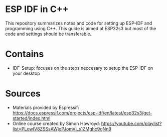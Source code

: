 # ESP IDF in C++
This repository summarizes notes and code for setting up ESP-IDF and programming using C++.
This guide is aimed at ESP32s3 but most of the code and settings should be transferable.

# Contains

- IDF-Setup: focuses on the steps neccesary to setup the ESP-IDF on your desktop

# Sources

- Materials provided by Espressif: https://docs.espressif.com/projects/esp-idf/en/latest/esp32s3/get-started/index.html
- Online course created by Simon Howroyd: https://youtube.com/playlist?list=PLowIV8ZSSsAWjoPJomVi_s1ZMghc9gNn9
